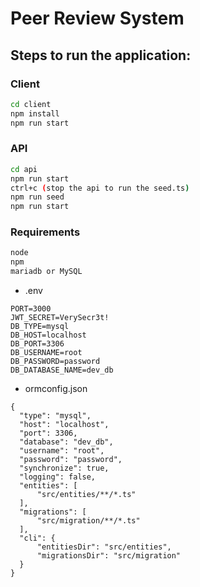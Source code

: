 # Peer Review System
## Steps to run the application:
### Client
```bash
cd client
npm install
npm run start
```
### API
```bash
cd api
npm run start
ctrl+c (stop the api to run the seed.ts)
npm run seed
npm run start
```
### Requirements
```bash
node
npm
mariadb or MySQL
```
* .env

```
PORT=3000
JWT_SECRET=VerySecr3t!
DB_TYPE=mysql
DB_HOST=localhost
DB_PORT=3306
DB_USERNAME=root
DB_PASSWORD=password
DB_DATABASE_NAME=dev_db
```

* ormconfig.json

```
{
  "type": "mysql",
  "host": "localhost",
  "port": 3306,
  "database": "dev_db",
  "username": "root",
  "password": "password",
  "synchronize": true,
  "logging": false,
  "entities": [
      "src/entities/**/*.ts"
  ],
  "migrations": [
      "src/migration/**/*.ts"
  ],
  "cli": {
      "entitiesDir": "src/entities",
      "migrationsDir": "src/migration"
  }
}
```
